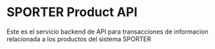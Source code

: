 # SPORTER Product API

Este es el servicio backend de API para transacciones de informacion relacionada a los productos del sistema SPORTER

